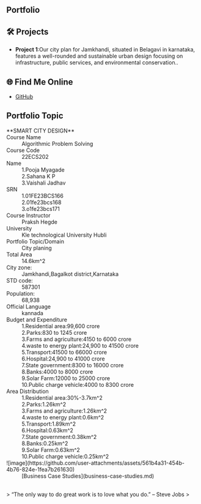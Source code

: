 ## Portfolio

## 🛠️ Projects
- **Project 1**:Our city plan for Jamkhandi, situated in Belagavi in karnataka, features a well-rounded and sustainable urban design focusing on infrastructure, public services, and environmental conservation..

## 🌐 Find Me Online
- [GitHub](https://github.com/your-github-username)

## Portfolio Topic

<dl>**SMART CITY DESIGN**
<dt>Course Name</dt>
<dd>Algorithmic Problem Solving</dd>
<dt>Course Code</dt>
<dd>22ECS202</dd>
<dt>Name</dt>
<dd>1.Pooja Myagade</dd>
<dd>2.Sahana K P</dd>
<dd>3.Vaishali Jadhav</dd>
<dt>SRN</dt>
<dd>1.01FE23BCS166</dd>
<dd>2.01fe23bcs168</dd>
<dd>3.o1fe23bcs171</dd>
<dt>Course Instructor</dt>
<dd>Praksh Hegde</dd>
<dt>University</dt>
<dd>Kle technological University Hubli</dd>
<dt>Portfolio Topic/Domain</dt>
<dd>City planing</dd>
<dt>Total Area</dt>
<dd>14.6km^2</dd>
<dt>City zone:</dt>
<dd>Jamkhandi,Bagalkot district,Karnataka</dd>
<dt>STD code:</dt>
<dd>587301</dd>
<dt>Population:</dt>
<dd>68,938</dd>
<dt>Official Language</dt>
<dd>kannada</dd>
<dt>Budget and Expenditure</dt>
<dd>1.Residential area:99,600 crore</dd>
<dd>2.Parks:830 to 1245 crore</dd>
<dd>3.Farms and agriculture:4150 to 6000 crore</dd>
<dd>4.waste to energy plant:24,900 to 41500 crore</dd>
<dd>5.Transport:41500 to 66000 crore</dd>
<dd>6.Hospital:24,900 to 41000 crore</dd>
<dd>7.State government:8300 to 16000 crore</dd>
<dd>8.Banks:4000 to 8000 crore</dd>
<dd>9.Solar Farm:12000 to 25000 crore</dd>
<dd>10.Public charge vehicle:4000 to 8300 crore</dd>
<dt>Area Distribution</dt>
<dd>1.Residential area:30%-3.7km^2</dd>
<dd>2.Parks:1.26km^2</dd>
<dd>3.Farms and agriculture:1.26km^2</dd>
<dd>4.waste to energy plant:0.6km^2</dd>
<dd>5.Transport:1.89km^2</dd>
<dd>6.Hospital:0.63km^2</dd>
<dd>7.State government:0.38km^2</dd>
<dd>8.Banks:0.25km^2</dd>
<dd>9.Solar Farm:0.63km^2</dd>
<dd>10.Public charge vehicle:0.25km^2</dd>
![image](https://github.com/user-attachments/assets/561b4a31-454b-4b76-824e-1fea7b261630)
<dd>[Business Case Studies](business-case-studies.md)</dd>
</dl>

<br> 
> “The only way to do great work is to love what you do.” – Steve Jobs
>

